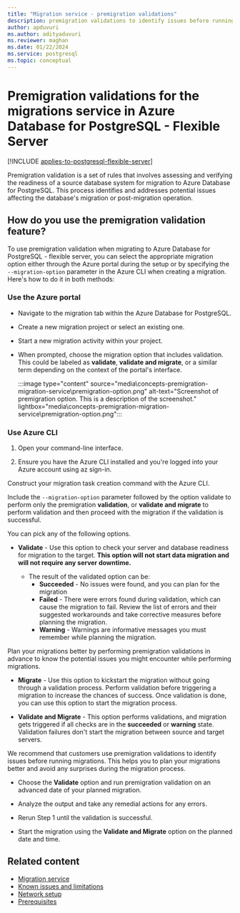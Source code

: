 ```yaml
---
title: "Migration service - premigration validations"
description: premigration validations to identify issues before running migrations
author: apduvuri
ms.author: adityaduvuri
ms.reviewer: maghan
ms.date: 01/22/2024
ms.service: postgresql
ms.topic: conceptual
---
```


# Premigration validations for the migrations service in Azure Database for PostgreSQL - Flexible Server

[!INCLUDE [applies-to-postgresql-flexible-server](../../includes/applies-to-postgresql-flexible-server.md)]

Premigration validation is a set of rules that involves assessing and verifying the readiness of a source database system for migration to Azure Database for PostgreSQL. This process identifies and addresses potential issues affecting the database's migration or post-migration operation.

## How do you use the premigration validation feature?

To use premigration validation when migrating to Azure Database for PostgreSQL - flexible server, you can select the appropriate migration option either through the Azure portal during the setup or by specifying the `--migration-option` parameter in the Azure CLI when creating a migration. Here's how to do it in both methods:

### Use the Azure portal

- Navigate to the migration tab within the Azure Database for PostgreSQL.

- Create a new migration project or select an existing one.

- Start a new migration activity within your project.

- When prompted, choose the migration option that includes validation. This could be labeled as **validate**, **validate and migrate**, or a similar term depending on the context of the portal's interface.

    :::image type="content" source="media\concepts-premigration-migration-service\premigration-option.png" alt-text="Screenshot of premigration option. This is a description of the screenshot." lightbox="media\concepts-premigration-migration-service\premigration-option.png":::

### Use Azure CLI

1. Open your command-line interface.

1. Ensure you have the Azure CLI installed and you're logged into your Azure account using az sign-in.

Construct your migration task creation command with the Azure CLI.

Include the `--migration-option` parameter followed by the option validate to perform only the premigration **validation**, or **validate and migrate** to perform 
validation and then proceed with the migration if the validation is successful.

You can pick any of the following options.

- **Validate** - Use this option to check your server and database readiness for migration to the target. **This option will not start data migration and will not require any server downtime.**

    - The result of the validated option can be:
        - **Succeeded** - No issues were found, and you can plan for the migration
        - **Failed** - There were errors found during validation, which can cause the migration to fail. Review the list of errors and their suggested workarounds and take corrective measures before planning the migration.
        - **Warning** - Warnings are informative messages you must remember while planning the migration.

Plan your migrations better by performing premigration validations in advance to know the potential issues you might encounter while performing migrations.

- **Migrate** - Use this option to kickstart the migration without going through a validation process. Perform validation before triggering a migration to increase the chances of success. Once validation is done, you can use this option to start the migration process.

- **Validate and Migrate** - This option performs validations, and migration gets triggered if all checks are in the **succeeded** or **warning** state. Validation failures don't start the migration between source and target servers.

We recommend that customers use premigration validations to identify issues before running migrations. This helps you to plan your migrations better and avoid any surprises during the migration process.

- Choose the **Validate** option and run premigration validation on an advanced date of your planned migration.

- Analyze the output and take any remedial actions for any errors.

- Rerun Step 1 until the validation is successful.

- Start the migration using the **Validate and Migrate** option on the planned date and time.

## Related content

- [Migration service](concepts-migration-service-postgresql.md)
- [Known issues and limitations](concepts-known-issues-migration-service.md)
- [Network setup](how-to-network-setup-migration-service.md)
- [Prerequisites](concepts-prerequisites-migration-service.md)
